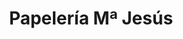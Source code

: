 ---
title: "Papelería Mª Jesús"
url: /san-martin-del-tesorillo/papeleria-ma-jesus/
shop: material de oficina
---